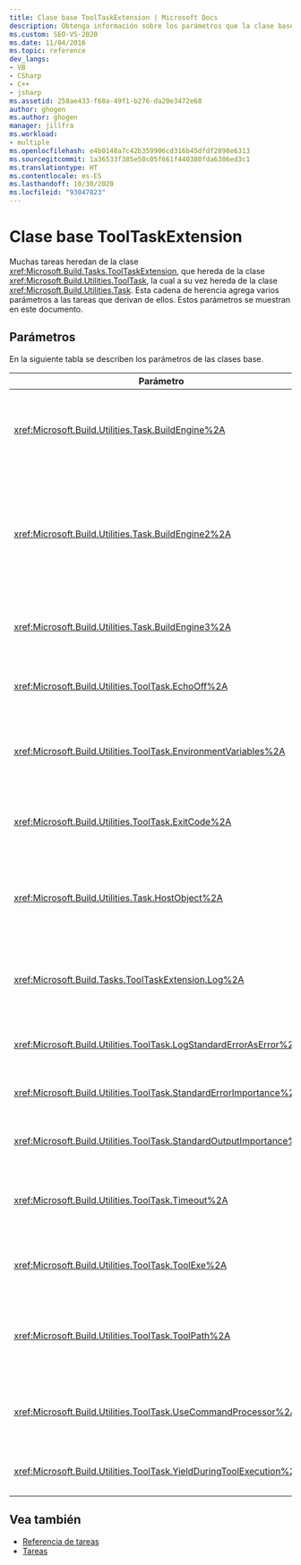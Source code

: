 ```yaml
---
title: Clase base ToolTaskExtension | Microsoft Docs
description: Obtenga información sobre los parámetros que la clase base Microsoft.Build.Tasks.ToolTaskExtension agrega a las tareas que se heredan de ella.
ms.custom: SEO-VS-2020
ms.date: 11/04/2016
ms.topic: reference
dev_langs:
- VB
- CSharp
- C++
- jsharp
ms.assetid: 258ae433-f68a-49f1-b276-da20e3472e68
author: ghogen
ms.author: ghogen
manager: jillfra
ms.workload:
- multiple
ms.openlocfilehash: e4b0148a7c42b359906cd316b45dfdf2898e6313
ms.sourcegitcommit: 1a36533f385e50c05f661f440380fda6386ed3c1
ms.translationtype: HT
ms.contentlocale: es-ES
ms.lasthandoff: 10/30/2020
ms.locfileid: "93047823"
---
```

# <a name="tooltaskextension-base-class"></a>Clase base ToolTaskExtension

Muchas tareas heredan de la clase <xref:Microsoft.Build.Tasks.ToolTaskExtension>, que hereda de la clase <xref:Microsoft.Build.Utilities.ToolTask>, la cual a su vez hereda de la clase <xref:Microsoft.Build.Utilities.Task>. Esta cadena de herencia agrega varios parámetros a las tareas que derivan de ellos. Estos parámetros se muestran en este documento.

## <a name="parameters"></a>Parámetros

 En la siguiente tabla se describen los parámetros de las clases base.

| Parámetro | Description |
| - | - |
| <xref:Microsoft.Build.Utilities.Task.BuildEngine%2A> | Parámetro <xref:Microsoft.Build.Framework.IBuildEngine> opcional.<br /><br /> Especifica la interfaz del motor de compilación disponible para las tareas. El motor de compilación establece automáticamente este parámetro para permitir que las tareas vuelvan a llamarlo. |
| <xref:Microsoft.Build.Utilities.Task.BuildEngine2%2A> | Parámetro <xref:Microsoft.Build.Framework.IBuildEngine2> opcional.<br /><br /> Especifica la interfaz del motor de compilación disponible para las tareas. El motor de compilación establece automáticamente este parámetro para permitir que las tareas vuelvan a llamarlo.<br /><br /> Esta es una propiedad que permite que los autores de las tareas que heredan de esta clase no tengan que convertir el valor de `IBuildEngine` a `IBuildEngine2`. |
| <xref:Microsoft.Build.Utilities.Task.BuildEngine3%2A> | Parámetro <xref:Microsoft.Build.Framework.IBuildEngine3> opcional.<br /><br /> Especifica la interfaz del motor de compilación proporcionado por el host. |
| <xref:Microsoft.Build.Utilities.ToolTask.EchoOff%2A> | Parámetro `bool` opcional.<br /><br /> Cuando se establece en `true`, esta tarea pasa **/Q** a la línea de comandos *cmd.exe* de modo que la línea de comandos no se copia en stdout. |
| <xref:Microsoft.Build.Utilities.ToolTask.EnvironmentVariables%2A> | Parámetro de matriz `String` opcional.<br /><br /> Matriz de pares de variables de entorno, separados por signos igual. Estas variables se pasan al ejecutable generado y, además, pasan el bloque de entorno normal o lo invalidan de manera selectiva. |
| <xref:Microsoft.Build.Utilities.ToolTask.ExitCode%2A> | Parámetro de solo lectura de salida `Int32` opcional.<br /><br /> Especifica el código de salida proporcionado por el comando ejecutado. Si la tarea registró errores pero el proceso tenía un código de salida de 0 (correcto), se establece en -1. |
| <xref:Microsoft.Build.Utilities.Task.HostObject%2A> | Parámetro <xref:Microsoft.Build.Framework.ITaskHost> opcional.<br /><br /> Especifica la instancia del objeto host (puede ser null). El motor de compilación establece esta propiedad si el IDE del host tiene un objeto host asociado a esta tarea concreta. |
| <xref:Microsoft.Build.Tasks.ToolTaskExtension.Log%2A> | Parámetro de solo lectura <xref:Microsoft.Build.Utilities.TaskLoggingHelper> opcional.<br /><br /> Obtiene una instancia de una clase <xref:Microsoft.Build.Tasks.TaskLoggingHelperExtension> que contiene métodos de registro de tareas. |
| <xref:Microsoft.Build.Utilities.ToolTask.LogStandardErrorAsError%2A> | Parámetro `bool` opcional.<br /><br /> Si `true`, todos los mensajes recibidos en el flujo de error estándar se registran como errores. |
| <xref:Microsoft.Build.Utilities.ToolTask.StandardErrorImportance%2A> | Parámetro `String` opcional.<br /><br /> Importancia con la que se va a registrar el texto de la secuencia de salida estándar. |
| <xref:Microsoft.Build.Utilities.ToolTask.StandardOutputImportance%2A> | Parámetro `String` opcional.<br /><br /> Importancia con la que se va a registrar el texto de la secuencia de salida estándar. |
| <xref:Microsoft.Build.Utilities.ToolTask.Timeout%2A> | Parámetro `Int32` opcional virtual.<br /><br /> Especifica el tiempo en milisegundos después del cual se termina la tarea ejecutable. El valor predeterminado es `Int.MaxValue`, que indica que no hay período de tiempo de espera. Tiempo de espera en milisegundos. |
| <xref:Microsoft.Build.Utilities.ToolTask.ToolExe%2A> | Parámetro `string` opcional virtual.<br /><br /> Los proyectos pueden implementarlo para invalidar ToolName. Las tareas pueden invalidarlo para conservar ToolName. |
| <xref:Microsoft.Build.Utilities.ToolTask.ToolPath%2A> | Parámetro `string` opcional.<br /><br /> Especifica la ubicación desde donde la tarea carga el archivo ejecutable subyacente. Si no se especifica este parámetro, la tarea usa la ruta de instalación del SDK que se corresponde con la versión del marco de trabajo que está ejecutando MSBuild. |
| <xref:Microsoft.Build.Utilities.ToolTask.UseCommandProcessor%2A> | Parámetro `bool` opcional.<br /><br /> Cuando se establece en `true`, esta tarea crea un archivo por lotes para la línea de comandos y lo ejecuta mediante el procesador de comandos, en lugar de ejecutar el comando directamente. |
| <xref:Microsoft.Build.Utilities.ToolTask.YieldDuringToolExecution%2A> | Parámetro `bool` opcional.<br /><br /> Cuando se establece en `true`, esta tarea produce el nodo cuando se ejecuta la tarea. |

## <a name="see-also"></a>Vea también

- [Referencia de tareas](../msbuild/msbuild-task-reference.md)
- [Tareas](../msbuild/msbuild-tasks.md)
